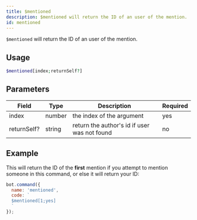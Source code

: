 ```yaml
---
title: $mentioned 
description: $mentioned will return the ID of an user of the mention.
id: mentioned
---
```


`$mentioned` will return the ID of an user of the mention.

## Usage

```php
$mentioned[index;returnSelf?]
```

## Parameters 


| Field           | Type     | Description                                           | Required |
|-----------------|----------|-------------------------------------------------------|----------|
| index            | number   | the index of the argument                                | yes      |
| returnSelf?     | string   | return the author's id if user was not found          | no       |


## Example

This will return the ID of the **first** mention if you attempt to mention someone in this command, or else it will return your ID:

```javascript
bot.command({
  name: 'mentioned',
  code: `
  $mentioned[1;yes]
  `
});
```
